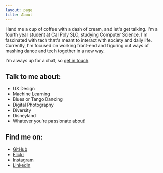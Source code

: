 ```yaml
---
layout: page
title: About
---
```

Hand me a cup of coffee with a dash of cream, and let's get talking. I'm a fourth year student at Cal Poly SLO, studying Computer Science. I'm fascinated with tech that's meant to interact with society and daily life. Currently, I'm focused on working front-end and figuring out ways of mashing dance and tech together in a new way. 

I'm always up for a chat, so [get in touch](mailto:e.leiachang@gmail.com). 

## Talk to me about: 
- UX Design
- Machine Learning 
- Blues or Tango Dancing 
- Digital Photography 
- Diversity
- Disneyland
- Whatever you're passionate about! 

## Find me on: 
- [GitHub](https://github.com/leils)
- [Flickr](https://www.flickr.com/photos/photogrisms/)
- [Instagram](https://www.instagram.com/leilisms/)
- [LinkedIn](https://www.linkedin.com/in/leia-chang)